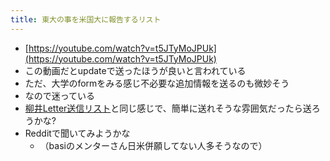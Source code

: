 ```yaml
---
title: 東大の事を米国大に報告するリスト
---
```


* [https://youtube.com/watch?v=t5JTyMoJPUk](https://youtube.com/watch?v=t5JTyMoJPUk)
* この動画だとupdateで送ったほうが良いと言われている
* ただ、大学のformをみる感じ不必要な追加情報を送るのも微妙そう
* なので迷っている
* [柳井Letter送信リスト](%E6%9F%B3%E4%BA%95Letter%E9%80%81%E4%BF%A1%E3%83%AA%E3%82%B9%E3%83%88.md)と同じ感じで、簡単に送れそうな雰囲気だったら送ろうかな?
* Redditで聞いてみようかな
  * （basiのメンターさん日米併願してない人多そうなので）
